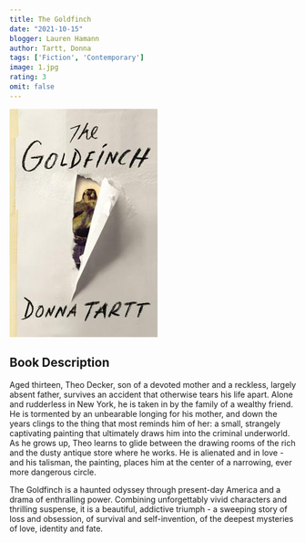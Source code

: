 ```yaml
---
title: The Goldfinch
date: "2021-10-15"
blogger: Lauren Hamann
author: Tartt, Donna
tags: ['Fiction', 'Contemporary']
image: 1.jpg
rating: 3
omit: false
---
```


![Book Cover](1.jpg)


## Book Description

Aged thirteen, Theo Decker, son of a devoted mother and a reckless, largely absent father, survives an accident that otherwise tears his life apart. Alone and rudderless in New York, he is taken in by the family of a wealthy friend. He is tormented by an unbearable longing for his mother, and down the years clings to the thing that most reminds him of her: a small, strangely captivating painting that ultimately draws him into the criminal underworld. As he grows up, Theo learns to glide between the drawing rooms of the rich and the dusty antique store where he works. He is alienated and in love - and his talisman, the painting, places him at the center of a narrowing, ever more dangerous circle.

The Goldfinch is a haunted odyssey through present-day America and a drama of enthralling power. Combining unforgettably vivid characters and thrilling suspense, it is a beautiful, addictive triumph - a sweeping story of loss and obsession, of survival and self-invention, of the deepest mysteries of love, identity and fate.
